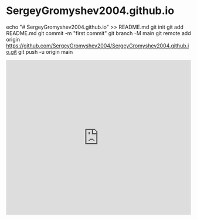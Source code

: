 # SergeyGromyshev2004.github.io
echo "# SergeyGromyshev2004.github.io" >> README.md
git init
git add README.md
git commit -m "first commit"
git branch -M main
git remote add origin https://github.com/SergeyGromyshev2004/SergeyGromyshev2004.github.io.git
git push -u origin main
<div style="width: 100%;"><div style="position: relative; padding-bottom: 83.83%; padding-top: 0; height: 0;"><iframe title="Wheelchair Yasuo" frameborder="0" width="915" height="767" style="position: absolute; top: 0; left: 0; width: 100%; height: 100%;" src="https://view.genial.ly/63895ece46a14b00120dc7c2" type="text/html" allowscriptaccess="always" allowfullscreen="true" scrolling="yes" allownetworking="all"></iframe> </div> </div>
